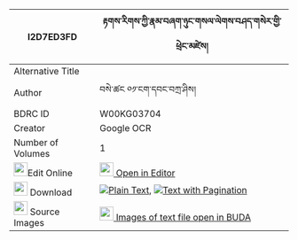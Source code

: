 |I2D7ED3FD|རྟགས་རིགས་ཀྱི་རྣམ་བཞག་ཉུང་གསལ་ལེགས་བཤད་གསེར་གྱི་ཕྲེང་མཛེས། 
| --- | --- 
|Alternative Title |
|Author| བསེ་ཚང ༠༡་ངག་དབང་བཀྲ་ཤིས།
|BDRC ID | W00KG03704
|Creator | Google OCR
|Number of Volumes| 1
|<img width="25" src="https://img.icons8.com/color/25/000000/edit-property.png">Edit Online| [<img width="25" src="https://avatars.githubusercontent.com/u/45091458?s=200&v=4"> Open in Editor](http://editor.openpecha.org/I2D7ED3FD)
|<img width="25" src="https://img.icons8.com/fluent/48/000000/download-2.png"/>  Download | [![](https://img.icons8.com/color/20/000000/txt.png)Plain Text](https://github.com/Openpecha/I2D7ED3FD/releases/download/v1/takrik_kyi_nam_shyak_nyung_sal_plain_I2D7ED3FD.zip), [![](https://img.icons8.com/color/20/000000/txt.png)Text with Pagination](https://github.com/Openpecha/I2D7ED3FD/releases/download/v1/takrik_kyi_nam_shyak_nyung_sal_pages_I2D7ED3FD.zip)
|<img width="25" src="https://img.icons8.com/plasticine/100/000000/pictures-folder.png"/>  Source Images | [<img width="25" src="https://library.bdrc.io/icons/BUDA-small.svg"> Images of text file open in BUDA](https://library.bdrc.io/show/bdr:W00KG03704)